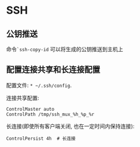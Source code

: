 SSH
===

公钥推送
--------

命令`` `ssh-copy-id `` 可以将生成的公钥推送到主机上

配置连接共享和长连接配置
------------------------

配置文件: `* ~/.ssh/config`.

连接共享配置:

    ControlMaster auto
    ControlPath /tmp/ssh_mux_%h_%p_%r

长连接(即使所有客户端关闭, 也在一定时间内保持连接):

    ControlPersist 4h  # 长连接

